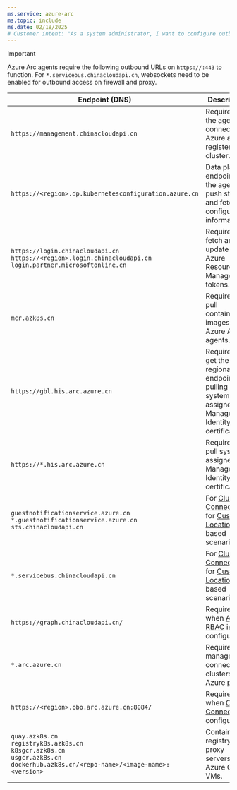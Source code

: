 ```yaml
---
ms.service: azure-arc
ms.topic: include
ms.date: 02/18/2025
# Customer intent: "As a system administrator, I want to configure outbound access for Azure Arc agents in Microsoft Azure operated by 21Vianet, so that I can ensure proper connectivity for registration, management, and operation of connected clusters in my environment."
---
```


> [!IMPORTANT]
> Azure Arc agents require the following outbound URLs on `https://:443` to function.
> For `*.servicebus.chinacloudapi.cn`, websockets need to be enabled for outbound access on firewall and proxy.

| Endpoint (DNS) | Description |
| ----------------- | ------------- |
| `https://management.chinacloudapi.cn` | Required for the agent to connect to Azure and register the cluster. |
| `https://<region>.dp.kubernetesconfiguration.azure.cn` | Data plane endpoint for the agent to push status and fetch configuration information. |
| `https://login.chinacloudapi.cn`<br/>`https://<region>.login.chinacloudapi.cn`<br/>`login.partner.microsoftonline.cn`| Required to fetch and update Azure Resource Manager tokens. |
| `mcr.azk8s.cn` | Required to pull container images for Azure Arc agents.          |
| `https://gbl.his.arc.azure.cn` |  Required to get the regional endpoint for pulling system-assigned Managed Identity certificates. |
| `https://*.his.arc.azure.cn` |  Required to pull system-assigned Managed Identity certificates. |
|`guestnotificationservice.azure.cn`<br/>`*.guestnotificationservice.azure.cn`<br/>`sts.chinacloudapi.cn` | For [Cluster Connect](../cluster-connect.md) and for [Custom Location](../custom-locations.md) based scenarios. |
|`*.servicebus.chinacloudapi.cn` | For [Cluster Connect](../cluster-connect.md) and for [Custom Location](../custom-locations.md) based scenarios. |
|`https://graph.chinacloudapi.cn/` | Required when [Azure RBAC](../azure-rbac.md) is configured. |
|`*.arc.azure.cn` | Required to manage connected clusters in Azure portal.|
|`https://<region>.obo.arc.azure.cn:8084/` | Required when [Cluster Connect](../cluster-connect.md) is configured. |
|`quay.azk8s.cn`<br/>`registryk8s.azk8s.cn`<br/>`k8sgcr.azk8s.cn`<br/>`usgcr.azk8s.cn`<br/>`dockerhub.azk8s.cn/<repo-name>/<image-name>:<version>`|Container registry proxy servers for Azure China VMs.|